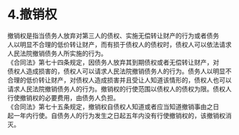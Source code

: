 # 4.撤销权

撤销权是指当债务人放弃对第三人的债权、实施无偿转让财产的行为或者债务<br />
      人以明显不合理的低价转让财产，而有损于债权人的债权时，债权人可以依法请求<br />
      人民法院撤销债务人所实施的行为。<br />
      《合同法》第七十四条规定，因债务人放弃其到期债权或者无偿转让财产，对<br />
      债权人造成损害的，债权人可以请求人民法院撤销债务人的行为。债务人以明显不<br />
      合理的低价转让财产，对债权人造成损害并且受让人知道该情形的，债权人也可以<br />
      请求人民法院撤销债务人的行为。撤销权的行使范围以债权人的债权为限。债权人<br />
      行使撤销权的必要费用，由债务人负担。<br />
      《合同法》第七十五条规定，撤销权自债权人知道或者应当知道撤销事由之日<br />
      起一年内行使。自债务人的行为发生之日起五年内没有行使撤销权的，该撤销权消<br />
      灭。